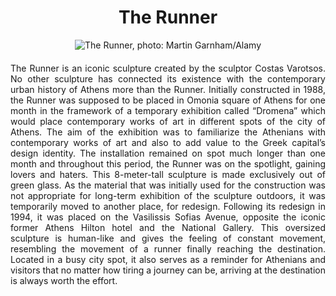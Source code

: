 <!-- Use the following commented lines to include monument coordinates and attributes (leave empty lines if the monument has no additional info)
37.97675622874944, 23.7500256981516 
Nature and surroundings, Parks and monuments
green, accessibility, nature, sustainability, outdoor space, open-air
An iconic sculpture in the heart of Athens!
-->

<h1 align="center">The Runner</h1>

<center>
  <img src="https://i.guim.co.uk/img/media/6853a1dff49f28ed09ef9094abc4f6c1cf825076/0_187_5616_3370/master/5616.jpg?width=620&dpr=2&s=none" alt="The Runner, photo: Martin Garnham/Alamy">
</center>

<p align="justify" style="margin-top:20px;margin-bottom:20px;">
The Runner is an iconic sculpture created by the sculptor Costas Varotsos. No other sculpture has connected its existence with the contemporary urban history of Athens more than the Runner. Initially constructed in 1988, the Runner was supposed to be placed in Omonia square of Athens for one month in the framework of a temporary exhibition called “Dromena” which would place contemporary works of art in different spots of the city of Athens. The aim of the exhibition was to familiarize the Athenians with contemporary works of art and also to add value to the Greek capital’s design identity. The installation remained on spot much longer than one month and throughout this period, the Runner was on the spotlight, gaining lovers and haters. This 8-meter-tall sculpture is made exclusively out of green glass. As the material that was initially used for the construction was not appropriate for long-term exhibition of the sculpture outdoors, it was temporarily moved to another place, for redesign. Following its redesign in 1994, it was placed on the Vasilissis Sofias Avenue, opposite the iconic former Athens Hilton hotel and the National Gallery.  This oversized sculpture is human-like and gives the feeling of constant movement, resembling the movement of a runner finally reaching the destination. Located in a busy city spot, it also serves as a reminder for Athenians and visitors that no matter how tiring a journey can be, arriving at the destination is always worth the effort. 
</p>
